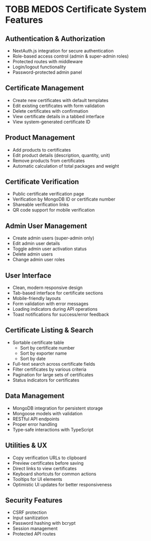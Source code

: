 # TOBB MEDOS Certificate System Features

## Authentication & Authorization
- NextAuth.js integration for secure authentication
- Role-based access control (admin & super-admin roles)
- Protected routes with middleware
- Login/logout functionality
- Password-protected admin panel

## Certificate Management
- Create new certificates with default templates
- Edit existing certificates with form validation
- Delete certificates with confirmation
- View certificate details in a tabbed interface
- View system-generated certificate ID

## Product Management
- Add products to certificates
- Edit product details (description, quantity, unit)
- Remove products from certificates
- Automatic calculation of total packages and weight

## Certificate Verification
- Public certificate verification page
- Verification by MongoDB ID or certificate number
- Shareable verification links
- QR code support for mobile verification

## Admin User Management
- Create admin users (super-admin only)
- Edit admin user details
- Toggle admin user activation status
- Delete admin users
- Change admin user roles

## User Interface
- Clean, modern responsive design
- Tab-based interface for certificate sections
- Mobile-friendly layouts
- Form validation with error messages
- Loading indicators during API operations
- Toast notifications for success/error feedback

## Certificate Listing & Search
- Sortable certificate table
  - Sort by certificate number
  - Sort by exporter name
  - Sort by date
- Full-text search across certificate fields
- Filter certificates by various criteria
- Pagination for large sets of certificates
- Status indicators for certificates

## Data Management
- MongoDB integration for persistent storage
- Mongoose models with validation
- RESTful API endpoints
- Proper error handling
- Type-safe interactions with TypeScript

## Utilities & UX
- Copy verification URLs to clipboard
- Preview certificates before saving
- Direct links to view certificates
- Keyboard shortcuts for common actions
- Tooltips for UI elements
- Optimistic UI updates for better responsiveness

## Security Features
- CSRF protection
- Input sanitization
- Password hashing with bcrypt
- Session management
- Protected API routes
